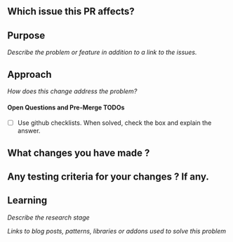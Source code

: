 ## Which issue this PR affects?




## Purpose
_Describe the problem or feature in addition to a link to the issues._

## Approach
_How does this change address the problem?_

#### Open Questions and Pre-Merge TODOs
- [ ] Use github checklists. When solved, check the box and explain the answer.


## What changes you have made ?


## Any testing criteria for your changes ? If any.



## Learning
_Describe the research stage_

_Links to blog posts, patterns, libraries or addons used to solve this problem_



